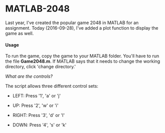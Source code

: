 # MATLAB-2048

Last year, I've created the popular game 2048 in MATLAB for an assignment. Today (2016-09-28), I've added a plot function to display the game as well.

#### Usage

To run the game, copy the game to your MATLAB folder. You'll have to run the file **Game2048.m**. If MATLAB says that it needs to change the working directory, click 'change directory.'

*What are the controls?*

The script allows three different control sets:

- LEFT: Press '1', 'a' or 'j'

- UP: Press '2', 'w' or 'i'

- RIGHT: Press '3', 'd' or 'l'

- DOWN: Press '4', 's' or 'k'
